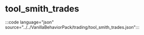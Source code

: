 # tool_smith_trades

:::code language="json" source="../../VanillaBehaviorPack/trading/tool_smith_trades.json":::